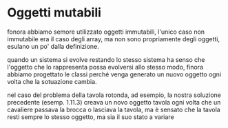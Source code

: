 # Oggetti mutabili

fonora abbiamo semore utilizzato oggetti immutabili, l'unico caso non immutabile era il caso degli array, ma non sono propriamente degli oggetti, esulano un po' dalla definizione.

quando un sistema si evolve restando lo stesso sistema ha senso che l'oggetto che lo rappresenta possa evolversi allo stesso modo, finora abbiamo progettato le classi perché venga generato un nuovo oggetto ogni volta che la sotuazione cambia.

nel caso del problema della tavola rotonda, ad esempio, la nostra soluzione precedente (esemp. 1.11.3) creava un novo oggetto tavola ogni volta che un cavaliere passava la brocca o lasciava la tavola, ma è sensato  che la tavola resti sempre lo stesso oggetto, ma sia il suo stato a variare